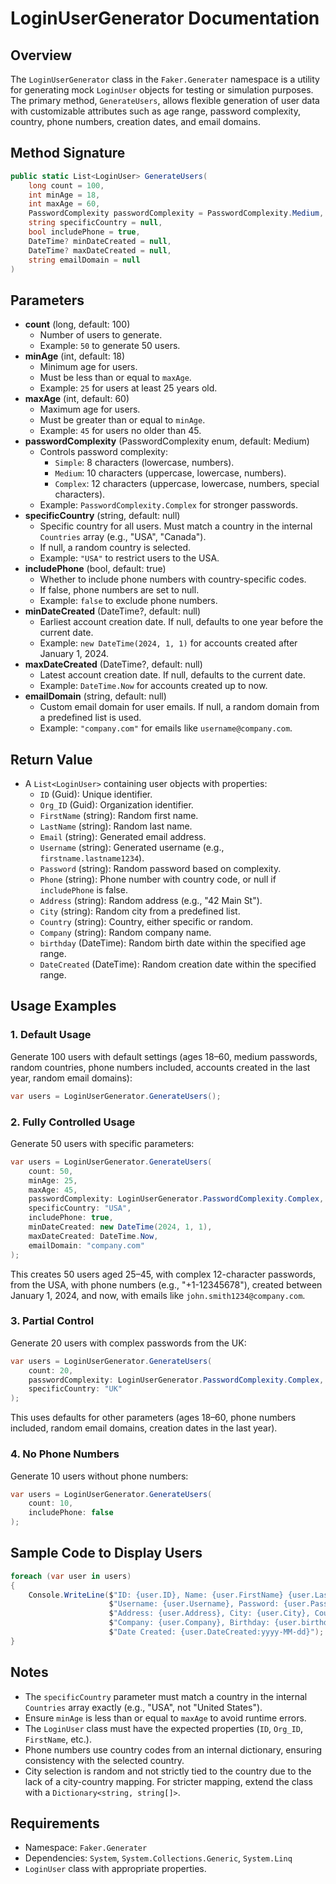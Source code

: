 # LoginUserGenerator Documentation

## Overview
The `LoginUserGenerator` class in the `Faker.Generater` namespace is a utility for generating mock `LoginUser` objects for testing or simulation purposes. The primary method, `GenerateUsers`, allows flexible generation of user data with customizable attributes such as age range, password complexity, country, phone numbers, creation dates, and email domains.

## Method Signature
```csharp
public static List<LoginUser> GenerateUsers(
    long count = 100,
    int minAge = 18,
    int maxAge = 60,
    PasswordComplexity passwordComplexity = PasswordComplexity.Medium,
    string specificCountry = null,
    bool includePhone = true,
    DateTime? minDateCreated = null,
    DateTime? maxDateCreated = null,
    string emailDomain = null
)
```

## Parameters
- **count** (long, default: 100)
  - Number of users to generate.
  - Example: `50` to generate 50 users.
- **minAge** (int, default: 18)
  - Minimum age for users.
  - Must be less than or equal to `maxAge`.
  - Example: `25` for users at least 25 years old.
- **maxAge** (int, default: 60)
  - Maximum age for users.
  - Must be greater than or equal to `minAge`.
  - Example: `45` for users no older than 45.
- **passwordComplexity** (PasswordComplexity enum, default: Medium)
  - Controls password complexity:
    - `Simple`: 8 characters (lowercase, numbers).
    - `Medium`: 10 characters (uppercase, lowercase, numbers).
    - `Complex`: 12 characters (uppercase, lowercase, numbers, special characters).
  - Example: `PasswordComplexity.Complex` for stronger passwords.
- **specificCountry** (string, default: null)
  - Specific country for all users. Must match a country in the internal `Countries` array (e.g., "USA", "Canada").
  - If null, a random country is selected.
  - Example: `"USA"` to restrict users to the USA.
- **includePhone** (bool, default: true)
  - Whether to include phone numbers with country-specific codes.
  - If false, phone numbers are set to null.
  - Example: `false` to exclude phone numbers.
- **minDateCreated** (DateTime?, default: null)
  - Earliest account creation date. If null, defaults to one year before the current date.
  - Example: `new DateTime(2024, 1, 1)` for accounts created after January 1, 2024.
- **maxDateCreated** (DateTime?, default: null)
  - Latest account creation date. If null, defaults to the current date.
  - Example: `DateTime.Now` for accounts created up to now.
- **emailDomain** (string, default: null)
  - Custom email domain for user emails. If null, a random domain from a predefined list is used.
  - Example: `"company.com"` for emails like `username@company.com`.

## Return Value
- A `List<LoginUser>` containing user objects with properties:
  - `ID` (Guid): Unique identifier.
  - `Org_ID` (Guid): Organization identifier.
  - `FirstName` (string): Random first name.
  - `LastName` (string): Random last name.
  - `Email` (string): Generated email address.
  - `Username` (string): Generated username (e.g., `firstname.lastname1234`).
  - `Password` (string): Random password based on complexity.
  - `Phone` (string): Phone number with country code, or null if `includePhone` is false.
  - `Address` (string): Random address (e.g., "42 Main St").
  - `City` (string): Random city from a predefined list.
  - `Country` (string): Country, either specific or random.
  - `Company` (string): Random company name.
  - `birthday` (DateTime): Random birth date within the specified age range.
  - `DateCreated` (DateTime): Random creation date within the specified range.

## Usage Examples

### 1. Default Usage
Generate 100 users with default settings (ages 18–60, medium passwords, random countries, phone numbers included, accounts created in the last year, random email domains):
```csharp
var users = LoginUserGenerator.GenerateUsers();
```

### 2. Fully Controlled Usage
Generate 50 users with specific parameters:
```csharp
var users = LoginUserGenerator.GenerateUsers(
    count: 50,
    minAge: 25,
    maxAge: 45,
    passwordComplexity: LoginUserGenerator.PasswordComplexity.Complex,
    specificCountry: "USA",
    includePhone: true,
    minDateCreated: new DateTime(2024, 1, 1),
    maxDateCreated: DateTime.Now,
    emailDomain: "company.com"
);
```
This creates 50 users aged 25–45, with complex 12-character passwords, from the USA, with phone numbers (e.g., "+1-12345678"), created between January 1, 2024, and now, with emails like `john.smith1234@company.com`.

### 3. Partial Control
Generate 20 users with complex passwords from the UK:
```csharp
var users = LoginUserGenerator.GenerateUsers(
    count: 20,
    passwordComplexity: LoginUserGenerator.PasswordComplexity.Complex,
    specificCountry: "UK"
);
```
This uses defaults for other parameters (ages 18–60, phone numbers included, random email domains, creation dates in the last year).

### 4. No Phone Numbers
Generate 10 users without phone numbers:
```csharp
var users = LoginUserGenerator.GenerateUsers(
    count: 10,
    includePhone: false
);
```

## Sample Code to Display Users
```csharp
foreach (var user in users)
{
    Console.WriteLine($"ID: {user.ID}, Name: {user.FirstName} {user.LastName}, Email: {user.Email}, " +
                      $"Username: {user.Username}, Password: {user.Password}, Phone: {user.Phone}, " +
                      $"Address: {user.Address}, City: {user.City}, Country: {user.Country}, " +
                      $"Company: {user.Company}, Birthday: {user.birthday:yyyy-MM-dd}, " +
                      $"Date Created: {user.DateCreated:yyyy-MM-dd}");
}
```

## Notes
- The `specificCountry` parameter must match a country in the internal `Countries` array exactly (e.g., "USA", not "United States").
- Ensure `minAge` is less than or equal to `maxAge` to avoid runtime errors.
- The `LoginUser` class must have the expected properties (`ID`, `Org_ID`, `FirstName`, etc.).
- Phone numbers use country codes from an internal dictionary, ensuring consistency with the selected country.
- City selection is random and not strictly tied to the country due to the lack of a city-country mapping. For stricter mapping, extend the class with a `Dictionary<string, string[]>`.

## Requirements
- Namespace: `Faker.Generater`
- Dependencies: `System`, `System.Collections.Generic`, `System.Linq`
- `LoginUser` class with appropriate properties.